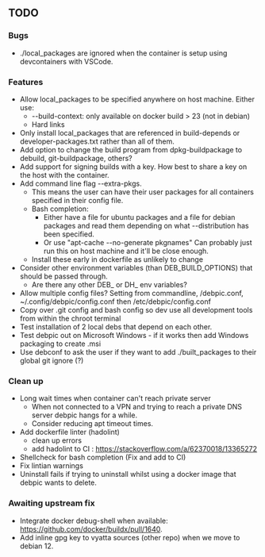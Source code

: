 ## TODO

### Bugs
* ./local_packages are ignored when the container is setup using devcontainers with VSCode.


### Features
* Allow local_packages to be specified anywhere on host machine. Either use:
    * --build-context: only available on docker build > 23 (not in debian)
    * Hard links
* Only install local_packages that are referenced in build-depends or developer-packages.txt rather than all of them.
* Add option to change the build program from dpkg-buildpackage to debuild, git-buildpackage, others?
* Add support for signing builds with a key. How best to share a key on the host with the container.
* Add command line flag --extra-pkgs.
    * This means the user can have their user packages for all containers specified in their config file.
    * Bash completion: 
        * Either have a file for ubuntu packages and a file for debian packages and read them depending on what --distribution has been specified.
        * Or use "apt-cache --no-generate pkgnames" Can probably just run this on host machine and it'll be close enough.
    * Install these early in dockerfile as unlikely to change
* Consider other environment variables (than DEB_BUILD_OPTIONS) that should be passed through.
    * Are there any other DEB_ or DH_ env variables?
* Allow multiple config files? Setting from commandline, <REPO>/debpic.conf, ~/.config/debpic/config.conf then /etc/debpic/config.conf
* Copy over .git config and bash config so dev use all development tools from within the chroot terminal
* Test installation of 2 local debs that depend on each other.
* Test debpic out on Microsoft Windows - if it works then add Windows packaging to create .msi
* Use debconf to ask the user if they want to add ./built_packages to their global git ignore (?)


### Clean up 
* Long wait times when container can't reach private server
    * When not connected to a VPN and trying to reach a private DNS server debpic hangs for a while.
    * Consider reducing apt timeout times.
* Add dockerfile linter (hadolint)
    * clean up errors
    * add hadolint to CI : https://stackoverflow.com/a/62370018/13365272
* Shellcheck for bash completion (Fix and add to CI)
* Fix lintian warnings
* Uninstall fails if trying to uninstall whilst using a docker image that debpic wants to delete.

### Awaiting upstream fix
* Integrate docker debug-shell when available: https://github.com/docker/buildx/pull/1640.
* Add inline gpg key to vyatta sources (other repo) when we move to debian 12.
